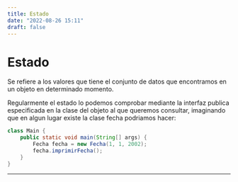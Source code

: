 ```yaml
---
title: Estado
date: "2022-08-26 15:11"
draft: false
---
```

# Estado
Se refiere a los valores que tiene el conjunto de datos que encontramos en un objeto en determinado momento. 

Regularmente el estado lo podemos comprobar mediante la interfaz publica especificada en la clase del objeto al que queremos consultar, imaginando que en algun lugar existe la clase fecha podriamos hacer:

```Java
class Main {
	public static void main(String[] args) {
		Fecha fecha = new Fecha(1, 1, 2002);
		fecha.imprimirFecha();
	}
}
```
___